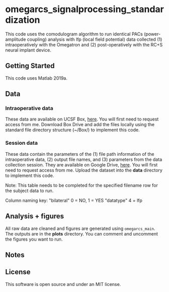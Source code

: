 # omegarcs_signalprocessing_standardization

This code uses the comodulogram algorithm to run identical PACs (power-amplitude coupling) analysis with lfp (local field potential) data collected (1) intraoperatively with the Omegatron and (2) post-operatively with the RC+S neural implant device. 

## Getting Started

This code uses Matlab 2019a. 

## Data

### Intraoperative data
These data are available on UCSF Box, [here](). You will first need to request access from me. Download Box Drive and add the files locally using the standard file directory structure (~/Box/) to implement this code.

### Session data
These data contain the parameters of the (1) file path information of the intraoperative data, (2) output file names, and (3) parameters from the data collection session. They are available on Google Drive, [here](). You will first need to request access from me. Upload the dataset into the **data** directory to implement this code. 

Note: This table needs to be completed for the specified filename row for the subject data to run. 

Column naming key:
"bilateral" 0 = NO, 1 = YES
"datatype" 4 = lfp

## Analysis + figures

All raw data are cleaned and figures are generated using ```omegarcs_main```. The outputs are in the **plots** directory. You can comment and uncomment the figures you want to run. 

## Notes

## License
This software is open source and under an MIT license. 

